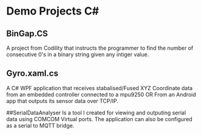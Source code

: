 # Demo Projects C#

## BinGap.CS
A project from Codility that instructs the programmer to find the number of consecutive 0's in a binary string given any intiger value. 

## Gyro.xaml.cs
A C# WPF application that receives stabalised/Fused XYZ Coordinate data from an embedded controller connected to a mpu9250 OR From an Android app that outputs its sensor data over TCP/IP. 

##SerialDataAnalyser
Is a tool I created for viewing and outputing serial data using COMCOM Virtual ports. The application can also be configured as a serial to MQTT bridge. 
